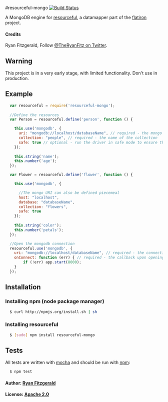 #resourceful-mongo [![Build Status](https://secure.travis-ci.org/codebrew/resourceful-mongo.png)](http://travis-ci.org/codebrew/resourceful-mongo)

A MongoDB engine for [resourceful](https://github.com/flatiron/resourceful/), a datamapper part of the [flatiron](https://github.com/flatiron/) project.

#### Credits

Ryan Fitzgerald, Follow [@TheRyanFitz on Twitter](http://twitter.com/#!/TheRyanFitz).


## Warning

This project is in a very early stage, with limited functionality. Don't use in production.

## Example

``` js
  var resourceful = require('resourceful-mongo');
  
  //Define the resources
  var Person = resourceful.define('person', function () {

    this.use('mongodb', {
      uri: "mongodb://localhost/databaseName", // required - the mongo URI of the database
      collection: "people", // required - the name of the collection
      safe: true // optional - run the driver in safe mode to ensure that the update succeeded. Defaults to false
    });
    
    this.string('name');
    this.number('age');
  });

  var Flower = resourceful.define('flower', function () {

    this.use('mongodb', {

      //The mongo URI can also be defined piecemeal
      host: "localhost", 
      database: "databaseName",
      collection: "flowers",
      safe: true 
    });
    
    this.string('color');
    this.number('petals');
  });

  //Open the mongodb connection
  resourceful.use('mongodb', {
    uri: "mongodb://localhost/databaseName", // required - the connection to be opened
    onConnect: function (err) { // required - the callback upon opening the database connection
        if (!err) app.start(8000);
    }
  });
```

## Installation

### Installing npm (node package manager)
``` bash
  $ curl http://npmjs.org/install.sh | sh
```

### Installing resourceful
``` bash 
  $ [sudo] npm install resourceful-mongo
```

## Tests
All tests are written with [mocha][0] and should be run with [npm][1]:

``` bash
  $ npm test
```

#### Author: [Ryan Fitzgerald](http://twitter.com/#!/TheRyanFitz)
#### License: [Apache 2.0](http://www.apache.org/licenses/LICENSE-2.0)

[0]: http://visionmedia.github.com/mocha/
[1]: http://npmjs.org
